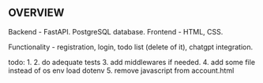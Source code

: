 ## OVERVIEW

Backend - FastAPI.
PostgreSQL database.
Frontend - HTML, CSS.

Functionality - registration, login, todo list (delete of it), chatgpt integration.

todo:
1. 
2. do adequate tests
3. add middlewares if needed. 
4. add some file instead of os env load dotenv
5. remove javascript from account.html